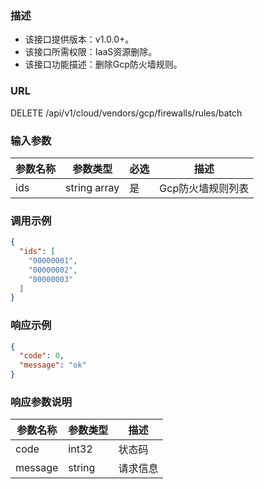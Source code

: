 ### 描述

- 该接口提供版本：v1.0.0+。
- 该接口所需权限：IaaS资源删除。
- 该接口功能描述：删除Gcp防火墙规则。

### URL

DELETE /api/v1/cloud/vendors/gcp/firewalls/rules/batch

### 输入参数

| 参数名称 | 参数类型         | 必选  | 描述      |
|------|--------------|-----|---------|
| ids  | string array | 是   | Gcp防火墙规则列表 |

### 调用示例

```json
{
  "ids": [
    "00000001",
    "00000002",
    "00000003"
  ]
}
```

### 响应示例

```json
{
  "code": 0,
  "message": "ok"
}
```

### 响应参数说明

| 参数名称    | 参数类型   | 描述   |
|---------|--------|------|
| code    | int32  | 状态码  |
| message | string | 请求信息 |
